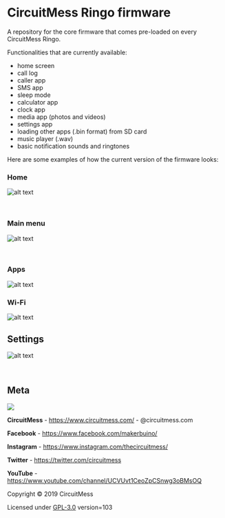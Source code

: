 

# CircuitMess Ringo firmware 

A repository for the core firmware that comes pre-loaded on every CircuitMess Ringo.

Functionalities that are currently available:
- home screen
- call log
- caller app
- SMS app
- sleep mode
- calculator app
- clock app
- media app (photos and videos)
- settings app
- loading other apps (.bin format) from SD card
- music player (.wav)
- basic notification sounds and ringtones

Here are some examples of how the current version of the firmware looks:

 ### **Home**
 
![alt text](https://old.circuitmess.com/wp-content/uploads/screenshot_46-export.png)

<br/>

 ### **Main menu**

![alt text](https://old.circuitmess.com/wp-content/uploads/screenshot_28-export.png)

<br/>

### **Apps**

![alt text](https://old.circuitmess.com/wp-content/uploads/screenshot_30-export.png)

### **Wi-Fi**

![alt text](https://old.circuitmess.com/wp-content/uploads/screenshot_44-export.png)

## **Settings**

![alt text](https://old.circuitmess.com/wp-content/uploads/screenshot_45-export.png)

<br/>

## Meta


<img src="https://old.circuitmess.com/wp-content/uploads/CM-Meta-BlackHQ2.png">


**CircuitMess** - https://www.circuitmess.com/ - @circuitmess.com

**Facebook** - https://www.facebook.com/makerbuino/

**Instagram** - https://www.instagram.com/thecircuitmess/

**Twitter** - https://twitter.com/circuitmess 

**YouTube** - https://www.youtube.com/channel/UCVUvt1CeoZpCSnwg3oBMsOQ

Copyright © 2019 CircuitMess

Licensed under [GPL-3.0](https://www.gnu.org/licenses/gpl-3.0.html)
version=103


